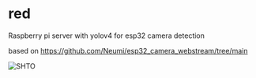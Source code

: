 # red
Raspberry pi server with yolov4 for esp32 camera detection

based on https://github.com/Neumi/esp32_camera_webstream/tree/main


![SHTO](https://private-user-images.githubusercontent.com/142981447/444480123-a0c147d0-476e-41f4-ac6e-e5d4d9ac0412.gif?jwt=eyJhbGciOiJIUzI1NiIsInR5cCI6IkpXVCJ9.eyJpc3MiOiJnaXRodWIuY29tIiwiYXVkIjoicmF3LmdpdGh1YnVzZXJjb250ZW50LmNvbSIsImtleSI6ImtleTUiLCJleHAiOjE3NDc0MzM1NTIsIm5iZiI6MTc0NzQzMzI1MiwicGF0aCI6Ii8xNDI5ODE0NDcvNDQ0NDgwMTIzLWEwYzE0N2QwLTQ3NmUtNDFmNC1hYzZlLWU1ZDRkOWFjMDQxMi5naWY_WC1BbXotQWxnb3JpdGhtPUFXUzQtSE1BQy1TSEEyNTYmWC1BbXotQ3JlZGVudGlhbD1BS0lBVkNPRFlMU0E1M1BRSzRaQSUyRjIwMjUwNTE2JTJGdXMtZWFzdC0xJTJGczMlMkZhd3M0X3JlcXVlc3QmWC1BbXotRGF0ZT0yMDI1MDUxNlQyMjA3MzJaJlgtQW16LUV4cGlyZXM9MzAwJlgtQW16LVNpZ25hdHVyZT0xNTRhMzAwMjY5NWVhMGQ5M2FmZjM3YjE0NDVhNDRkNmJiMDA2OGQ2Nzg5MjFlNzcxMDBlMjEzZTY3NDhjYTAyJlgtQW16LVNpZ25lZEhlYWRlcnM9aG9zdCJ9.tM5s60sRUNfsEv_HAxxVgxC1WfuxT16oOgWl64KEotA)